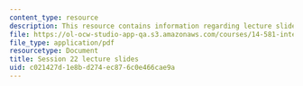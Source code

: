 ```yaml
---
content_type: resource
description: This resource contains information regarding lecture slide 22.
file: https://ol-ocw-studio-app-qa.s3.amazonaws.com/courses/14-581-international-economics-i-spring-2013/c021427d1e8bd274ec876c0e466cae9a_MIT14_581S13_Lecslides22.pdf
file_type: application/pdf
resourcetype: Document
title: Session 22 lecture slides
uid: c021427d-1e8b-d274-ec87-6c0e466cae9a
---
```

